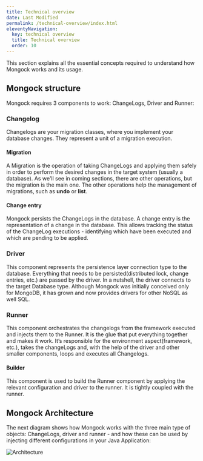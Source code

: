 ```yaml
---
title: Technical overview
date: Last Modified 
permalink: /technical-overview/index.html
eleventyNavigation:
  key: technical overview 
  title: Technical overview
  order: 10
---
```


This section explains all the essential concepts required to understand how Mongock works and its usage. 

## Mongock structure 
Mongock requires 3 components to work: ChangeLogs, Driver and Runner:

### Changelog
Changelogs are your migration classes, where you implement your database changes. They represent a unit of a migration execution.

#### Migration
A Migration is the operation of taking ChangeLogs and applying them safely in order to perform the desired changes in the target system (usually a database). As we'll see in coming sections, there are other operations, but the migration is the main one. The other operations help the management of migrations, such as **undo** or **list**.

#### Change entry
Mongock persists the ChangeLogs in the database. A change entry is the representation of a change in the database. This allows tracking the status of the ChangeLog executions - identifying which have been executed and which are pending to be applied.  


### Driver
This component represents the persistence layer connection type to the database. Everything that needs to be persisted(distributed lock, change entries, etc.) are passed by the driver. In a nutshell, the driver connects to the target Database type.
Although Mongock was initially conceived only for MongoDB, it has grown and now provides drivers for other NoSQL as well SQL.   

### Runner
This component orchestrates the changelogs from the framework executed and injects them to the Runner. It is the glue that put everything together and makes it work. It’s responsible for the environment aspect(framework, etc.), takes the changeLogs and, with the help of the driver and other smaller components, loops and executes all Changelogs.

#### Builder
This component is used to build the Runner component by applying the relevant configuration and driver to the runner. It is tightly coupled with the runner.

## Mongock Architecture
The next diagram shows how Mongock works with the three main type of objects: ChangeLogs, driver and runner - and how these can be used by injecting different configurations in your Java Application:

![Architecture](http://localhost:8080/content/images/Architecture.jpg)

